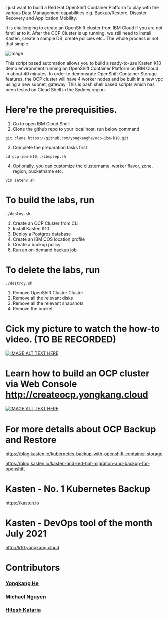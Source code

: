 I just want to build a Red Hat OpenShift Container Platform to play with the various Data Management capabilities e.g. Backup/Restore, Disaster Recovery and Application Mobility. 

It is challenging to create an OpenShift cluster from IBM Cloud if you are not familiar to it. After the OCP Cluster is up running, we still need to install Kasten, create a sample DB, create policies etc.. The whole process is not that simple.

![image](https://blog.kasten.io/hs-fs/hubfs/Partner%20Images/Red%20Hat/kasten+openshift-social.png?width=500&name=kasten+openshift-social.png)

This script based automation allows you to build a ready-to-use Kasten K10 demo environment running on OpenShift Container Platform on IBM Cloud in about 40 minutes. In order to demonsrate OpenShift Container Storage features, the OCP cluster will have 4 worker nodes and be built in a new vpc using a new subnet, gateway. This is bash shell based scripts which has been tested on Cloud Shell in the Sydney region. 

# Here're the prerequisities. 
1. Go to open IBM Cloud Shell
2. Clone the github repo to your local host, run below command
````
git clone https://github.com/yongkanghe/ocp-ibm-k10.git
````
3. Complete the preparation tasks first
````
cd ocp-ibm-k10;./ibmprep.sh
````
4. Optionally, you can customize the clustername, worker flavor, zone, region, bucketname etc.
````
vim setenv.sh
````
 
# To build the labs, run 
````
./deploy.sh
````
1. Create an OCP Cluster from CLI
2. Install Kasten K10
3. Deploy a Postgres database
4. Create an IBM COS location profile
5. Create a backup policy
6. Run an on-demand backup job

# To delete the labs, run 
````
./destroy.sh
````
1. Remove OpenShift Cluster Cluster
2. Remove all the relevant disks
3. Remove all the relevant snapshots
4. Remove the bucket

# Cick my picture to watch the how-to video. (TO BE RECORDED)
[![IMAGE ALT TEXT HERE](https://media-exp1.licdn.com/dms/image/C5622AQFAVpxHMBu7lw/feedshare-shrink_2048_1536/0/1630923993310?e=1637193600&v=beta&t=1Zq_4N_9mj4EOZdtpKb5HeXl_K7svyMK3_ADMxHbqzM)](https://www.youtube.com/watch?v=6vDEk_9cNaI)

# Learn how to build an OCP cluster via Web Console http://createocp.yongkang.cloud 
[![IMAGE ALT TEXT HERE](https://img.youtube.com/vi/FDvY9PSxgAQ/0.jpg)](https://www.youtube.com/watch?v=FDvY9PSxgAQ)

# For more details about OCP Backup and Restore
https://blog.kasten.io/kubernetes-backup-with-openshift-container-storage

https://blog.kasten.io/kasten-and-red-hat-migration-and-backup-for-openshift

# Kasten - No. 1 Kubernetes Backup
https://kasten.io 

# Kasten - DevOps tool of the month July 2021
http://k10.yongkang.cloud

# Contributors

### [Yongkang He](http://yongkang.cloud)
### [Michael Nguyen](https://www.linkedin.com/in/michael-nguyen-29811034/)
### [Hitesh Kataria](https://www.linkedin.com/in/hitesh-kataria09/)


